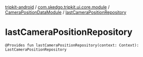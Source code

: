 [tripkit-android](../../index.md) / [com.skedgo.tripkit.ui.core.module](../index.md) / [CameraPositionDataModule](index.md) / [lastCameraPositionRepository](./last-camera-position-repository.md)

# lastCameraPositionRepository

`@Provides fun lastCameraPositionRepository(context: Context): LastCameraPositionRepository`